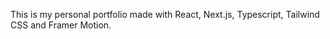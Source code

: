 This is my personal portfolio made with React, Next.js, Typescript, Tailwind CSS and Framer Motion. 
